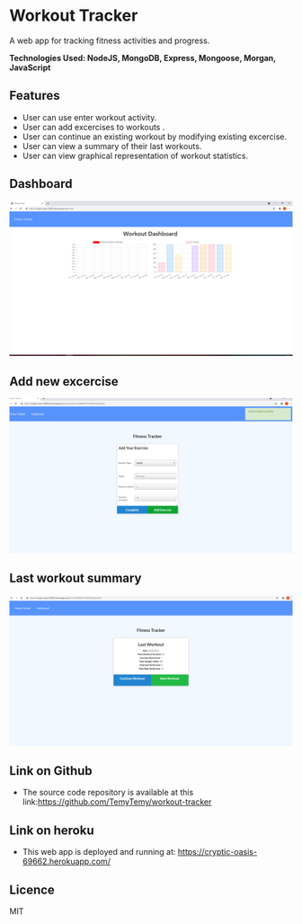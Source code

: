 # Workout Tracker
A web app for tracking fitness activities and progress.

**Technologies Used: NodeJS, MongoDB, Express, Mongoose, Morgan, JavaScript**

## Features

- User can use enter workout activity.
- User can add excercises to workouts .
- User can continue an existing workout by modifying existing excercise.
- User can view a summary of their last workouts.
- User can view graphical representation of workout statistics.


## Dashboard
 ![alt text](https://github.com/TemyTemy/workout-tracker/blob/main/Assets/dashboard.PNG)

## Add new excercise
 ![alt text](https://github.com/TemyTemy/workout-tracker/blob/main/Assets/add-workout.PNG)

 ## Last workout summary
 ![alt text](https://github.com/TemyTemy/workout-tracker/blob/main/Assets/last-workout.PNG)




## Link on Github

- The source code repository is available at this link:https://github.com/TemyTemy/workout-tracker

## Link on heroku
- This web app is deployed and running at: https://cryptic-oasis-69662.herokuapp.com/

## Licence
MIT